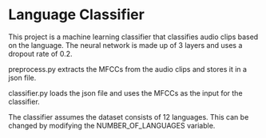 # Language Classifier

This project is a machine learning classifier that classifies audio clips based on the language. The neural network is made up of 3 layers and uses a dropout rate of 0.2.

preprocess.py extracts the MFCCs from the audio clips and stores it in a json file.

classifier.py loads the json file and uses the MFCCs as the input for the classifier.

The classifier assumes the dataset consists of 12 languages. This can be changed by modifying the NUMBER_OF_LANGUAGES variable.
